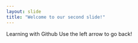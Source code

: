 ```yaml
---
layout: slide
title: "Welcome to our second slide!"
---
```

Learning with Github
Use the left arrow to go back!
